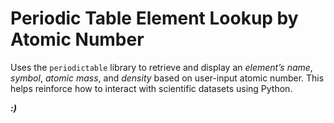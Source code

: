 # **Periodic Table Element Lookup by Atomic Number**

Uses the `periodictable` library to retrieve and display an *element’s name*, *symbol*, *atomic mass*, and *density* based on user-input atomic number. This helps reinforce how to interact with scientific datasets using Python.

***:)***